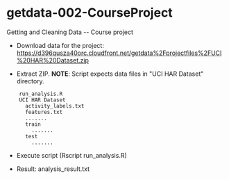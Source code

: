 getdata-002-CourseProject
=========================

Getting and Cleaning Data -- Course project

* Download data for the project:
https://d396qusza40orc.cloudfront.net/getdata%2Fprojectfiles%2FUCI%20HAR%20Dataset.zip 

* Extract ZIP. **NOTE**: Script expects data files in "UCI HAR Dataset" directory.
```
    run_analysis.R
    UCI HAR Dataset
      activity_labels.txt
      features.txt
      .......
      train
        .......
      test
        .......
```
* Execute script (Rscript run_analysis.R)

* Result: analysis_result.txt

